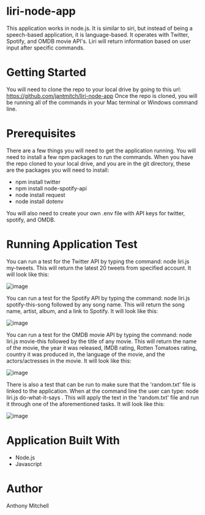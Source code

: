 # liri-node-app

This application works in node.js. It is similar to siri, but instead of being a speech-based application, it is language-based. It operates with Twitter, Spotify, and OMDB movie API's. Liri will return information based on user input after specific commands. 

# Getting Started

You will need to clone the repo to your local drive by going to this url: https://github.com/jantmitch/liri-node-app
Once the repo is cloned, you will be running all of the commands in your Mac terminal or Windows command line.

# Prerequisites

There are a few things you will need to get the application running. You will need to install a few npm packages to run the commands. When you have the repo cloned to your local drive, and you are in the git directory, these are the packages you will need to install:

* npm install twitter
* npm install node-spotify-api
* node install request
* node install dotenv

You will also need to create your own .env file with API keys for twitter, spotify, and OMDB.

# Running Application Test

You can run a test for the Twitter API by typing the command: node liri.js my-tweets. This will return the latest 20 tweets from specified account. It will look like this:

![image](https://user-images.githubusercontent.com/32659410/39075291-fb320bbc-44c2-11e8-83d8-d533a8136984.png)

You can run a test for the Spotify API by typing the command: node liri.js spotify-this-song followed by any song name. This will return the song name, artist, album, and a link to Spotify. It will look like this: 

![image](https://user-images.githubusercontent.com/32659410/39075400-68c6287a-44c3-11e8-98a3-1292ee4488fb.png)

You can run a test for the OMDB movie API by typing the command: node liri.js movie-this followed by the title of any movie. This will return the name of the movie, the year it was released, IMDB rating, Rotten Tomatoes rating, country it was produced in, the language of the movie, and the actors/actresses in the movie. It will look like this: 

![image](https://user-images.githubusercontent.com/32659410/39075496-ed51368e-44c3-11e8-8c4c-1e190d35d52f.png)

There is also a test that can be run to make sure that the 'random.txt' file is linked to the application. When at the command line the user can type: node liri.js do-what-it-says . This will apply the text in the 'random.txt' file and run it through one of the aforementioned tasks. It will look like this:

![image](https://user-images.githubusercontent.com/32659410/39133637-a67f0d78-46e2-11e8-9b26-77675a1671d0.png)

# Application Built With

* Node.js
* Javascript

# Author
Anthony Mitchell




